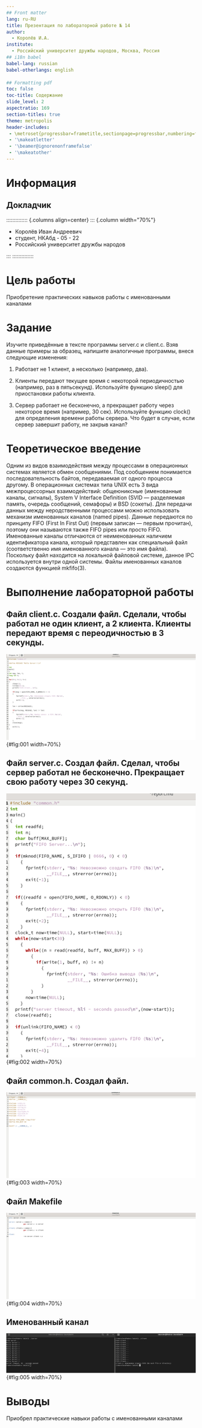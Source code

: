 ```yaml
---
## Front matter
lang: ru-RU
title: Презентация по лабораторной работе № 14
author:
  - Королёв И.А.
institute:
  - Российский университет дружбы народов, Москва, Россия
## i18n babel
babel-lang: russian
babel-otherlangs: english

## Formatting pdf
toc: false
toc-title: Содержание
slide_level: 2
aspectratio: 169
section-titles: true
theme: metropolis
header-includes:
 - \metroset{progressbar=frametitle,sectionpage=progressbar,numbering=fraction}
 - '\makeatletter'
 - '\beamer@ignorenonframefalse'
 - '\makeatother'
---
```


# Информация

## Докладчик

:::::::::::::: {.columns align=center}
::: {.column width="70%"}

  * Королёв Иван Андреевич
  * студент, НКАбд - 05 - 22
  * Российский университет дружбы народов
  
:::
::::::::::::::

# Цель работы

Приобретение практических навыков работы с именованными каналами

# Задание

Изучите приведённые в тексте программы server.c и client.c. Взяв данные примеры за образец, напишите аналогичные программы, внеся следующие изменения:

1. Работает не 1 клиент, а несколько (например, два).

2. Клиенты передают текущее время с некоторой периодичностью (например, раз в пятьсекунд). Используйте функцию sleep() для приостановки работы клиента.

3. Сервер работает не бесконечно, а прекращает работу через некоторое время (например, 30 сек). Используйте функцию clock() для определения времени работы сервера.
Что будет в случае, если сервер завершит работу, не закрыв канал?

# Теоретическое введение

Одним из видов взаимодействия между процессами в операционных системах является обмен сообщениями. Под сообщением понимается последовательность байтов,
передаваемая от одного процесса другому.
В операционных системах типа UNIX есть 3 вида межпроцессорных взаимодействий:
общеюниксные (именованные каналы, сигналы), System V Interface Definition (SVID —
разделяемая память, очередь сообщений, семафоры) и BSD (сокеты).
Для передачи данных между неродственными процессами можно использовать механизм именованных каналов (named pipes). Данные передаются по принципу FIFO (First
In First Out) (первым записан — первым прочитан), поэтому они называются также FIFO
pipes или просто FIFO. Именованные каналы отличаются от неименованных наличием
идентификатора канала, который представлен как специальный файл (соответственно
имя именованного канала — это имя файла). Поскольку файл находится на локальной
файловой системе, данное IPC используется внутри одной системы.
Файлы именованных каналов создаются функцией mkfifo(3).

# Выполнение лабораторной работы

## Файл client.c. Создали файл. Сделали, чтобы работал не один клиент, а 2 клиента. Клиенты передают время с переодичностью в 3 секунды. 

![client.c](image/2.png){#fig:001 width=70%}

## Файл server.c. Создал файл. Сделал, чтобы сервер работал не бесконечно. Прекращает свою работу через 30 секунд. 

![server.c](image/5.png){#fig:002 width=70%}

## Файл common.h. Создал файл. 

![common.h](image/3.png){#fig:003 width=70%}

## Файл Makefile 

![Makefile](image/4.png){#fig:004 width=70%}

## Именованный канал

![Канал](image/1.png){#fig:005 width=70%}

# Выводы

Приобрел практические навыки работы с именованными каналами

